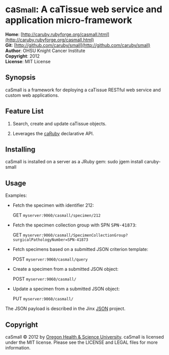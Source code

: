 ca<small>Small</small>: A caTissue web service and application micro-framework
==============================================================================
**Home**:         [http://caruby.rubyforge.org/casmall.html](http://caruby.rubyforge.org/casmall.html)    
**Git**:          [http://github.com/caruby/small](http://github.com/caruby/small)       
**Author**:       OHSU Knight Cancer Institute    
**Copyright**:    2012    
**License**:      MIT License    

Synopsis
--------
caSmall is a framework for deploying a caTissue RESTful web service and custom web applications.

Feature List
------------
1. Search, create and update caTissue objects.

2. Leverages the [caRuby](http://caruby.rubyforge.org) declarative API.

Installing
----------
caSmall is installed on a server as a JRuby gem:
    sudo jgem install caruby-small

Usage
-----
Examples:

* Fetch the specimen with identifier 212:

  GET `myserver:9060/casmall/specimen/212`

* Fetch the specimen collection group with SPN <tt>SPN-41873</tt>:

  GET `myserver:9060/casmall/SpecimenCollectionGroup?surgicalPathologyNumber=SPN-41873`

* Fetch specimens based on a submitted JSON criterion template:

  POST `myserver:9060/casmall/query`

* Create a specimen from a submitted JSON object:

  POST `myserver:9060/casmall/`

* Update a specimen from a submitted JSON object:

   PUT `myserver:9060/casmall/`

The JSON payload is described in the Jinx [JSON](http://github.com/jinx/json) project.

Copyright
---------
caSmall &copy; 2012 by [Oregon Health & Science University](http://www.ohsu.edu/xd/health/services/cancer).
caSmall is licensed under the MIT license. Please see the LICENSE and LEGAL files for more information. 